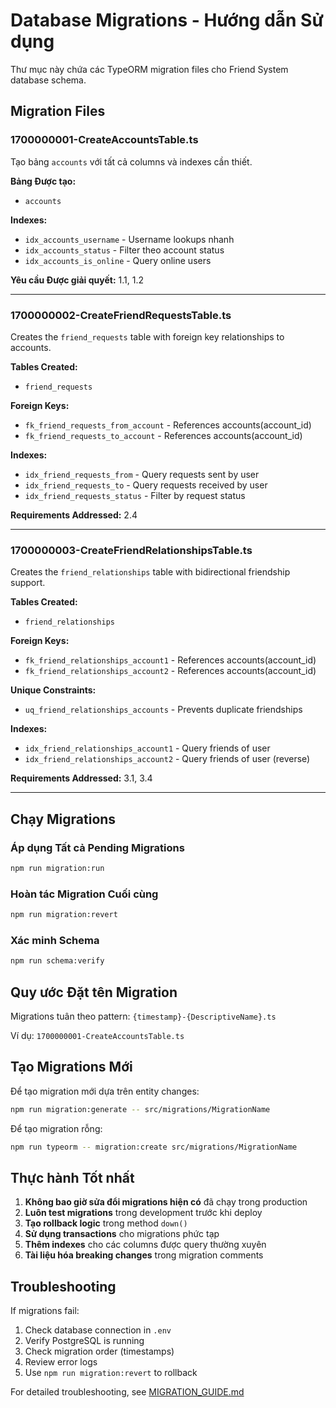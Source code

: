 # Database Migrations - Hướng dẫn Sử dụng

Thư mục này chứa các TypeORM migration files cho Friend System database schema.

## Migration Files

### 1700000001-CreateAccountsTable.ts
Tạo bảng `accounts` với tất cả columns và indexes cần thiết.

**Bảng Được tạo:**
- `accounts`

**Indexes:**
- `idx_accounts_username` - Username lookups nhanh
- `idx_accounts_status` - Filter theo account status
- `idx_accounts_is_online` - Query online users

**Yêu cầu Được giải quyết:** 1.1, 1.2

---

### 1700000002-CreateFriendRequestsTable.ts
Creates the `friend_requests` table with foreign key relationships to accounts.

**Tables Created:**
- `friend_requests`

**Foreign Keys:**
- `fk_friend_requests_from_account` - References accounts(account_id)
- `fk_friend_requests_to_account` - References accounts(account_id)

**Indexes:**
- `idx_friend_requests_from` - Query requests sent by user
- `idx_friend_requests_to` - Query requests received by user
- `idx_friend_requests_status` - Filter by request status

**Requirements Addressed:** 2.4

---

### 1700000003-CreateFriendRelationshipsTable.ts
Creates the `friend_relationships` table with bidirectional friendship support.

**Tables Created:**
- `friend_relationships`

**Foreign Keys:**
- `fk_friend_relationships_account1` - References accounts(account_id)
- `fk_friend_relationships_account2` - References accounts(account_id)

**Unique Constraints:**
- `uq_friend_relationships_accounts` - Prevents duplicate friendships

**Indexes:**
- `idx_friend_relationships_account1` - Query friends of user
- `idx_friend_relationships_account2` - Query friends of user (reverse)

**Requirements Addressed:** 3.1, 3.4

---

## Chạy Migrations

### Áp dụng Tất cả Pending Migrations
```bash
npm run migration:run
```

### Hoàn tác Migration Cuối cùng
```bash
npm run migration:revert
```

### Xác minh Schema
```bash
npm run schema:verify
```

## Quy ước Đặt tên Migration

Migrations tuân theo pattern: `{timestamp}-{DescriptiveName}.ts`

Ví dụ: `1700000001-CreateAccountsTable.ts`

## Tạo Migrations Mới

Để tạo migration mới dựa trên entity changes:
```bash
npm run migration:generate -- src/migrations/MigrationName
```

Để tạo migration rỗng:
```bash
npm run typeorm -- migration:create src/migrations/MigrationName
```

## Thực hành Tốt nhất

1. **Không bao giờ sửa đổi migrations hiện có** đã chạy trong production
2. **Luôn test migrations** trong development trước khi deploy
3. **Tạo rollback logic** trong method `down()`
4. **Sử dụng transactions** cho migrations phức tạp
5. **Thêm indexes** cho các columns được query thường xuyên
6. **Tài liệu hóa breaking changes** trong migration comments

## Troubleshooting

If migrations fail:
1. Check database connection in `.env`
2. Verify PostgreSQL is running
3. Check migration order (timestamps)
4. Review error logs
5. Use `npm run migration:revert` to rollback

For detailed troubleshooting, see [MIGRATION_GUIDE.md](../../MIGRATION_GUIDE.md)

